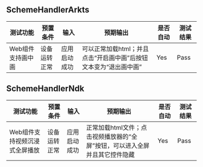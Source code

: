 ## SchemeHandlerArkts

| 测试功能       | 预置条件     | 输入         | 预期输出                                 | 是否自动 | 测试结果 |
|------------| ------------ | ------------ |--------------------------------------| -------- | -------- |
| Web组件支持画中画 | 设备运转正常 | 应用启动成功 | 可以正常加载html；并且点击“开启画中画”后按钮文本变为“退出画中画” | Yes      | Pass     |

## SchemeHandlerNdk

| 测试功能      | 预置条件     | 输入         | 预期输出                                     | 是否自动 | 测试结果 |
|-----------| ------------ | ------------ |------------------------------------------| -------- | -------- |
| Web组件支持视频沉浸式全屏播放 | 设备运转正常 | 应用启动成功 | 正常加载html文件；点击视频播放器的“全屏”按钮，可以进入全屏并且其它控件隐藏 | Yes      | Pass     |
